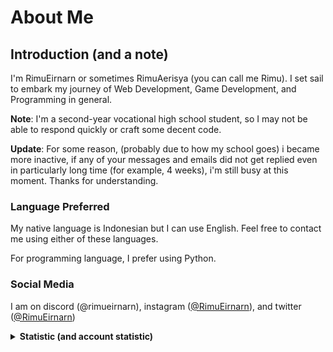 # About Me

## Introduction (and a note)

I'm RimuEirnarn or sometimes RimuAerisya (you can call me Rimu). I set sail to embark my journey of Web Development, Game Development, and Programming in general.

**Note**: I'm a second-year vocational high school student, so I may not be able to respond quickly or craft some decent code.

**Update**: For some reason, (probably due to how my school goes) i became more inactive, if any of your messages and emails did not get replied even in particularly long time (for example, 4 weeks), i'm still busy at this moment. Thanks for understanding.

### Language Preferred

My native language is Indonesian but I can use English. Feel free to contact me using either of these languages.

For programming language, I prefer using Python.

### Social Media

I am on discord (\@rimueirnarn), instagram ([\@RimuEirnarn](https://instagram.com/RimuEirnarn)), and twitter ([\@RimuEirnarn](https://twitter.com/RimuEirnarn))

<details>
<summary><strong>Statistic (and account statistic)</strong></summary>
<br>
<div align="left" style="height: 80%; width: 80%">
  <img src="https://github-readme-stats-rimueirnarn.vercel.app/api?username=RimuEirnarn&show_icons=true&theme=tokyonight&count_private=true" alt="RimuEirnarn's Statistics (01)"/>
  <img src="https://github-readme-stats-rimueirnarn.vercel.app/api/top-langs/?username=RimuEirnarn&layout=compact&theme=tokyonight&langs_count=6" alt="Language used"/>
  <img src="https://streak-stats.demolab.com?user=RimuEirnarn&theme=tokyonight&fire=EB5454&currStreakNum=EB5454&sideNums=37EB2D" alt="Contributions, etc.">
  </p>
</div>

**Notice**: If you see "JavaScript" dominating the statistic, it's a lie.

### Account Statistic

![Account Stat](https://metrics.lecoq.io/RimuEirnarn?template=classic&config.timezone=Asia%2FJakarta)

[![](https://visitcount.itsvg.in/api?id=RimuEirnarn&label=Profile%20Views&color=1&icon=2&pretty=true)](https://visitcount.itsvg.in)

</details>


<!---
RimuEirnarn/RimuEirnarn is a ✨ special ✨ repository because its `README.md` (this file) appears on your GitHub profile.
You can click the Preview link to take a look at your changes.
--->

<!--
<div style="display: none !important;">
<h3>Miscellaneous</h3>
<p>Huh, using fewer and fewer emojis is best? let's see how long I will not use too many emojis this year.</p>
</div>
-->
